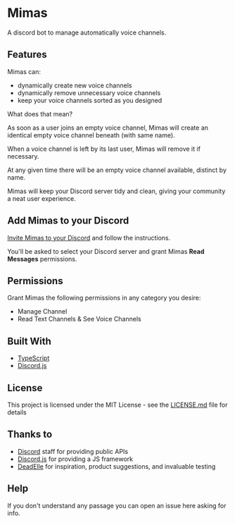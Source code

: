# Mimas

A discord bot to manage automatically voice channels.

## Features

Mimas can:

- dynamically create new voice channels
- dynamically remove unnecessary voice channels
- keep your voice channels sorted as you designed

What does that mean?

As soon as a user joins an empty voice channel, Mimas will create an identical empty voice channel beneath (with same name).

When a voice channel is left by its last user, Mimas will remove it if necessary.

At any given time there will be an empty voice channel available, distinct by name.

Mimas will keep your Discord server tidy and clean, giving your community a neat user experience.


## Add Mimas to your Discord

[Invite Mimas to your Discord](https://discordapp.com/oauth2/authorize?client_id=500602853098782752&scope=bot&permissions=1024) and follow the instructions.

You'll be asked to select your Discord server and grant Mimas **Read Messages** permissions.

## Permissions

Grant Mimas the following permissions in any category you desire:

- Manage Channel
- Read Text Channels & See Voice Channels

## Built With

* [TypeScript](https://www.typescriptlang.org/)
* [Discord.js](https://discord.js.org/)

## License

This project is licensed under the MIT License - see the [LICENSE.md](LICENSE.md) file for details

## Thanks to

* [Discord](https://discordapp.com/) staff for providing public APIs
* [Discord.js](https://discord.js.org/) for providing a JS framework
* [DeadElle](https://github.com/deadelle) for inspiration, product suggestions, and invaluable testing

## Help

If you don't understand any passage you can open an issue here asking for info.
